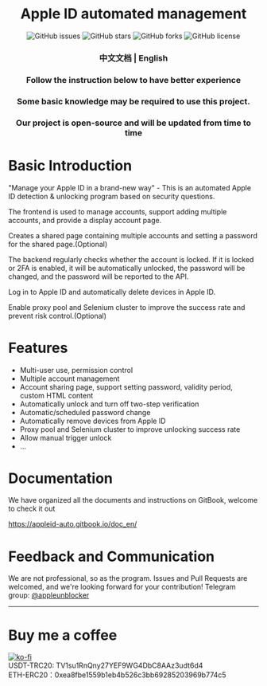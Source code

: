 <h1 align="center">Apple ID automated management</h1>
<p align="center">
    <a href="https://github.com/pplulee/appleid_auto/issues" style="text-decoration:none">
        <img src="https://img.shields.io/github/issues/pplulee/appleid_auto.svg" alt="GitHub issues"/>
    </a>
    <a href="https://github.com/pplulee/appleid_auto/stargazers" style="text-decoration:none" >
        <img src="https://img.shields.io/github/stars/pplulee/appleid_auto.svg" alt="GitHub stars"/>
    </a>
    <a href="https://github.com/pplulee/appleid_auto/network" style="text-decoration:none" >
        <img src="https://img.shields.io/github/forks/pplulee/appleid_auto.svg" alt="GitHub forks"/>
    </a>
    <a href="https://github.com/pplulee/apple_auto/blob/main/LICENSE" style="text-decoration:none" >
        <img src="https://img.shields.io/github/license/pplulee/appleid_auto" alt="GitHub license"/>
    </a>
</p>
<h3 align="center"><a href="README.md" style="text-decoration:none">中文文档</a> | English</h3>
<h3 align="center">Follow the instruction below to have better experience</h3>
<h3 align="center">Some basic knowledge may be required to use this project.</h3>
<h3 align="center">Our project is open-source and will be updated from time to time</h3>

# Basic Introduction

"Manage your Apple ID in a brand-new way" - This is an automated Apple ID detection & unlocking program based on
security questions.

The frontend is used to manage accounts, support adding multiple accounts, and provide a display account page.

Creates a shared page containing multiple accounts and setting a password for the shared page.(Optional)

The backend regularly checks whether the account is locked. If it is locked or 2FA is enabled, it will be automatically
unlocked, the password will be changed, and the password will be reported to the API.

Log in to Apple ID and automatically delete devices in Apple ID.

Enable proxy pool and Selenium cluster to improve the success rate and prevent risk control.(Optional)

# Features

- Multi-user use, permission control
- Multiple account management
- Account sharing page, support setting password, validity period, custom HTML content
- Automatically unlock and turn off two-step verification
- Automatic/scheduled password change
- Automatically remove devices from Apple ID
- Proxy pool and Selenium cluster to improve unlocking success rate
- Allow manual trigger unlock
- ...

# Documentation

We have organized all the documents and instructions on GitBook, welcome to check it out

https://appleid-auto.gitbook.io/doc_en/

# Feedback and Communication

We are not professional, so as the program. Issues and Pull Requests are welcomed, and we're looking forward for your
contribution!
Telegram group: [@appleunblocker](https://t.me/appleunblocker)

---

# Buy me a coffee

[![ko-fi](https://ko-fi.com/img/githubbutton_sm.svg)](https://ko-fi.com/baiyimiao) \
USDT-TRC20: TV1su1RnQny27YEF9WG4DbC8AAz3udt6d4 \
ETH-ERC20：0xea8fbe1559b1eb4b526c3bb69285203969b774c5
